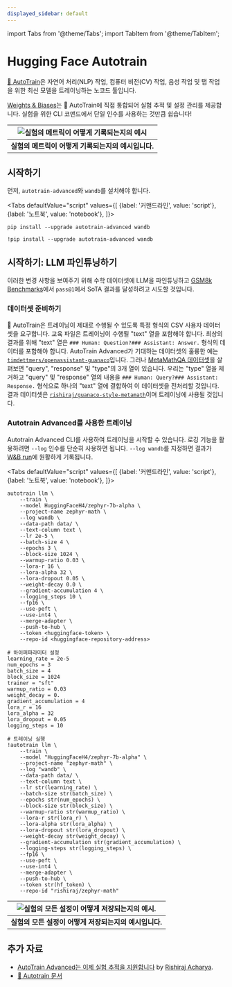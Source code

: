 ```yaml
---
displayed_sidebar: default
---
```

import Tabs from '@theme/Tabs';
import TabItem from '@theme/TabItem';

# Hugging Face Autotrain

[🤗 AutoTrain](https://huggingface.co/docs/autotrain/index)은 자연어 처리(NLP) 작업, 컴퓨터 비전(CV) 작업, 음성 작업 및 탭 작업을 위한 최신 모델을 트레이닝하는 노코드 툴입니다.

[Weights & Biases](http://wandb.com/)는 🤗 AutoTrain에 직접 통합되어 실험 추적 및 설정 관리를 제공합니다. 실험을 위한 CLI 코맨드에서 단일 인수를 사용하는 것만큼 쉽습니다!

| ![실험의 메트릭이 어떻게 기록되는지의 예시](@site/static/images/integrations/hf-autotrain-1.png) | 
|:--:| 
| **실험의 메트릭이 어떻게 기록되는지의 예시입니다.** |

## 시작하기

먼저, `autotrain-advanced`와 `wandb`를 설치해야 합니다.

<Tabs
  defaultValue="script"
  values={[
    {label: '커맨드라인', value: 'script'},
    {label: '노트북', value: 'notebook'},
  ]}>
  <TabItem value="script">

```shell
pip install --upgrade autotrain-advanced wandb
```

  </TabItem>
  <TabItem value="notebook">

```notebook
!pip install --upgrade autotrain-advanced wandb
```

  </TabItem>
</Tabs>

## 시작하기: LLM 파인튜닝하기

이러한 변경 사항을 보여주기 위해 수학 데이터셋에 LLM을 파인튜닝하고 [GSM8k Benchmarks](https://github.com/openai/grade-school-math)에서 `pass@1`에서 SoTA 결과를 달성하려고 시도할 것입니다.

### 데이터셋 준비하기

🤗 AutoTrain은 트레이닝이 제대로 수행될 수 있도록 특정 형식의 CSV 사용자 데이터셋을 요구합니다. 교육 파일은 트레이닝이 수행될 "text" 열을 포함해야 합니다. 최상의 결과를 위해 "text" 열은 `### Human: Question?### Assistant: Answer.` 형식의 데이터를 포함해야 합니다. AutoTrain Advanced가 기대하는 데이터셋의 훌륭한 예는 [`timdettmers/openassistant-guanaco`](https://huggingface.co/datasets/timdettmers/openassistant-guanaco)입니다. 그러나 [MetaMathQA 데이터셋](https://huggingface.co/datasets/meta-math/MetaMathQA)을 살펴보면 "query", "response" 및 "type"의 3개 열이 있습니다. 우리는 "type" 열을 제거하고 "query" 및 "response" 열의 내용을 `### Human: Query?### Assistant: Response.` 형식으로 하나의 "text" 열에 결합하여 이 데이터셋을 전처리할 것입니다. 결과 데이터셋은 [`rishiraj/guanaco-style-metamath`](https://huggingface.co/datasets/rishiraj/guanaco-style-metamath)이며 트레이닝에 사용될 것입니다.

### Autotrain Advanced를 사용한 트레이닝

Autotrain Advanced CLI를 사용하여 트레이닝을 시작할 수 있습니다. 로깅 기능을 활용하려면 `--log` 인수를 단순히 사용하면 됩니다. `--log wandb`를 지정하면 결과가 [W&B run](https://docs.wandb.ai/guides/runs)에 원활하게 기록됩니다.

<Tabs
  defaultValue="script"
  values={[
    {label: '커맨드라인', value: 'script'},
    {label: '노트북', value: 'notebook'},
  ]}>
  <TabItem value="script">

```shell
autotrain llm \
    --train \
    --model HuggingFaceH4/zephyr-7b-alpha \
    --project-name zephyr-math \
    --log wandb \
    --data-path data/ \
    --text-column text \
    --lr 2e-5 \
    --batch-size 4 \
    --epochs 3 \
    --block-size 1024 \
    --warmup-ratio 0.03 \
    --lora-r 16 \
    --lora-alpha 32 \
    --lora-dropout 0.05 \
    --weight-decay 0.0 \
    --gradient-accumulation 4 \
    --logging_steps 10 \
    --fp16 \
    --use-peft \
    --use-int4 \
    --merge-adapter \
    --push-to-hub \
    --token <huggingface-token> \
    --repo-id <huggingface-repository-address>
```

  </TabItem>
  <TabItem value="notebook">

```notebook
# 하이퍼파라미터 설정
learning_rate = 2e-5
num_epochs = 3
batch_size = 4
block_size = 1024
trainer = "sft"
warmup_ratio = 0.03
weight_decay = 0.
gradient_accumulation = 4
lora_r = 16
lora_alpha = 32
lora_dropout = 0.05
logging_steps = 10

# 트레이닝 실행
!autotrain llm \
    --train \
    --model "HuggingFaceH4/zephyr-7b-alpha" \
    --project-name "zephyr-math" \
    --log "wandb" \
    --data-path data/ \
    --text-column text \
    --lr str(learning_rate) \
    --batch-size str(batch_size) \
    --epochs str(num_epochs) \
    --block-size str(block_size) \
    --warmup-ratio str(warmup_ratio) \
    --lora-r str(lora_r) \
    --lora-alpha str(lora_alpha) \
    --lora-dropout str(lora_dropout) \
    --weight-decay str(weight_decay) \
    --gradient-accumulation str(gradient_accumulation) \
    --logging-steps str(logging_steps) \
    --fp16 \
    --use-peft \
    --use-int4 \
    --merge-adapter \
    --push-to-hub \
    --token str(hf_token) \
    --repo-id "rishiraj/zephyr-math"
```

  </TabItem>
</Tabs>

| ![실험의 모든 설정이 어떻게 저장되는지의 예시.](@site/static/images/integrations/hf-autotrain-2.gif) | 
|:--:| 
| **실험의 모든 설정이 어떻게 저장되는지의 예시입니다.** |

## 추가 자료

* [AutoTrain Advanced는 이제 실험 추적을 지원합니다](https://huggingface.co/blog/rishiraj/log-autotrain) by [Rishiraj Acharya](https://huggingface.co/rishiraj).
* [🤗 Autotrain 문서](https://huggingface.co/docs/autotrain/index)